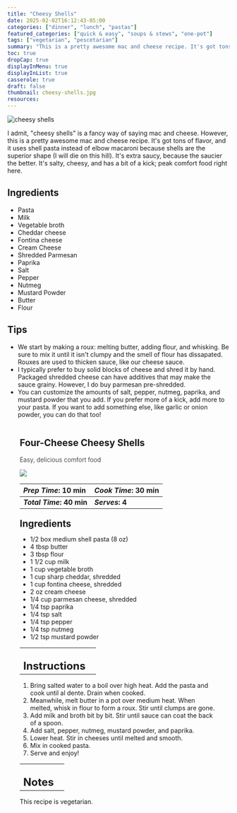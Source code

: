 ```yaml
---
title: "Cheesy Shells"
date: 2025-02-02T16:12:43-05:00
categories: ["dinner", "lunch", "pastas"]
featured_categories: ["quick & easy", "soups & stews", "one-pot"]
tags: ["vegetarian", "pescetarian"]
summary: "This is a pretty awesome mac and cheese recipe. It's got tons of flavor, and it uses shell pasta instead of elbow macaroni because shells are the superior shape (I will die on this hill). It's extra saucy, because the saucier the better. It's salty, cheesy, and has a bit of a kick; peak comfort food right here."
toc: true
dropCap: true
displayInMenu: true
displayInList: true
casserole: true
draft: false
thumbnail: cheesy-shells.jpg
resources:
---
```


![cheesy shells](../../cheesy-shells.jpg)

I admit, "cheesy shells" is a fancy way of saying mac and cheese. However, this is a pretty awesome mac and cheese recipe. It's got tons of flavor, and it uses shell pasta instead of elbow macaroni because shells are the superior shape (I will die on this hill). It's extra saucy, because the saucier the better. It's salty, cheesy, and has a bit of a kick; peak comfort food right here.

## Ingredients

- Pasta
- Milk
- Vegetable broth
- Cheddar cheese
- Fontina cheese
- Cream Cheese
- Shredded Parmesan
- Paprika
- Salt
- Pepper
- Nutmeg
- Mustard Powder
- Butter
- Flour

## Tips

- We start by making a roux: melting butter, adding flour, and whisking. Be sure to mix it until it isn't clumpy and the smell of flour has dissapated. Rouxes are used to thicken sauce, like our cheese sauce.
- I typically prefer to buy solid blocks of cheese and shred it by hand. Packaged shredded cheese can have additives that may make the sauce grainy. However, I do buy parmesan pre-shredded. 
- You can customize the amounts of salt, pepper, nutmeg, paprika, and mustard powder that you add. If you prefer more of a kick, add more to your pasta. If you want to add something else, like garlic or onion powder, you can do that too!

<div class = "bg-pink-100 dark:bg-gray-700"  id = "recipe"> 
<div class = "bg-pink-100 dark:bg-gray-700"  style = "padding-left:2em; margin-top:0; margin-bottom:0;">

<div style="display:grid; align-items:start; justify-content:space-between; padding-right:2em" class="grid-cols-2 gap-2 md:gap-4 lg:gap-8 xl:gap-12"><div class = "mb-8"><h2>Four-Cheese Cheesy Shells</h2><p style = "font-weight: 300;">Easy, delicious comfort food</p></div> <img src="../../cheesy-shells.jpg" class="w-full h-auto mx-auto"> </div>

| _Prep Time_: 10 min  | _Cook Time_: 30 min  |
| :--- | :--- |
| **_Total Time_: 40 min** | **_Serves_: 4**  |

</div>
<div style="padding-left:2em; padding-right:2em; border-width:3px; margin-top:0;" class="bg-white dark:bg-gray-900 border-pink-100 dark:border-gray-700 dark:!text-white">
 <div><h2 style = "margin-top:1em; margin-bottom:0;" >Ingredients</h2></div>
 
- 1/2 box medium shell pasta (8 oz)
- 4 tbsp butter
- 3 tbsp flour
- 1 1/2 cup milk
- 1 cup vegetable broth
- 1 cup sharp cheddar, shredded
- 1 cup fontina cheese, shredded
- 2 oz cream cheese
- 1/4 cup parmesan cheese, shredded
- 1/4 tsp paprika
- 1/4 tsp salt
- 1/4 tsp pepper
- 1/4 tsp nutmeg
- 1/2 tsp mustard powder

|   |    |
| :--- | :--- |
| <div><h2 style = "margin-top:1em; margin-bottom:0;" >Instructions</h2></div>|   |

1. Bring salted water to a boil over high heat. Add the pasta and cook until al dente. Drain when cooked.
2. Meanwhile, melt butter in a pot over medium heat. When melted, whisk in flour to form a roux. Stir until clumps are gone.
3. Add milk and broth bit by bit. Stir until sauce can coat the back of a spoon.
4. Add salt, pepper, nutmeg, mustard powder, and paprika.
5. Lower heat. Stir in cheeses until melted and smooth.
6. Mix in cooked pasta.
7. Serve and enjoy!

|   |    |
| :--- | :--- |
| <div><h2 style = "margin-top:1em; margin-bottom:0;" >Notes</h2></div>|   |

This recipe is vegetarian.

</div>
</div>